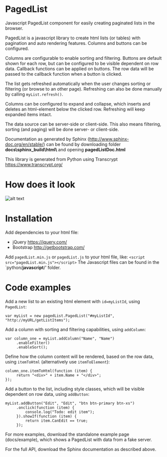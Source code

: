 # PagedList
Javascript PagedList component for easily creating paginated lists in the browser.

PagedList is a javascript library to create html lists (or tables) with pagination and auto rendering features. Columns and buttons can be configured.

Columns are configurable to enable sorting and filtering. Buttons are default shown for each row, but can be configured to be visible dependent on row data. Callback functions can be applied on buttons. The row data will be passed to the callback function when a button is clicked.

The list gets refreshed automatically when the user changes sorting or filtering (or browse to an other page). Refreshing can also be done manually by calling `myList.refresh()`.

Columns can be configured to expand and collapse, which inserts and deletes an html-element below the clicked row. Refreshing will keep expanded items intact.

The data source can be server-side or client-side. This also means filtering, sorting (and paging) will be done server- or client-side.

Documentation as generated by Sphinx (<http://www.sphinx-doc.org/en/stable/>) can be found by downloading folder <b>docs\sphinx\_build\html\ </b> and opening <b> pagedListDoc.html </b>

This library is generated from Python using Transcrypt <https://www.transcrypt.org/>

How does it look
================
![alt text](https://raw.githubusercontent.com/pjbonestroo/pagedList/master/docs/sphinx/_build/html/_images/example.png)

Installation
============
Add dependencies to your html file:
- jQuery <https://jquery.com/>
- Bootstrap <http://getbootstrap.com/>

Add `pagedList.min.js` or `pagedList.js` to your html file, like:
`<script src="pagedList.min.js"></script>`
The Javascript files can be found in the `python/__javascript__/' folder.

Code examples
=============
Add a new list to an existing html element with `id=myListId`, using `PagedList`:
```
var myList = new pagedList.PagedList("#myListId", "http://myURL/getListItems");
```
Add a column with sorting and filtering capabilities, using `addColumn`:
```
var column_one = myList.addColumn("Name", "Name")
     .enableFilter()
     .enableSort();
```
Define how the column content will be rendered, based on the row data, using `itemToHtml` (alternatively use `itemToElement`):
```
column_one.itemToHtml(function (item) {
     return "<div>" + item.Name + "</div>";
});
```
Add a button to the list, including style classes, which will be visible dependent on row data, using `addButton`:
```
myList.addButton("Edit", "Edit", "btn btn-primary btn-xs")
     .onclick(function (item) {
         console.log("Todo: edit item");
     }).showIf(function (item) {
         return item.CanEdit == true;
     });
```
For more examples, download the standalone example page (docs/example), which shows a PagedList with data from a fake server.

For the full API, download the Sphinx documentation as described above.

